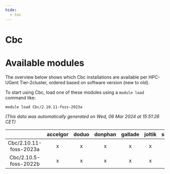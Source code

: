 ```yaml
---
hide:
  - toc
---
```


Cbc
===

# Available modules


The overview below shows which Cbc installations are available per HPC-UGent Tier-2cluster, ordered based on software version (new to old).

To start using Cbc, load one of these modules using a `module load` command like:

```shell
module load Cbc/2.10.11-foss-2023a
```

*(This data was automatically generated on Wed, 06 Mar 2024 at 15:51:26 CET)*  

| |accelgor|doduo|donphan|gallade|joltik|skitty|
| :---: | :---: | :---: | :---: | :---: | :---: | :---: |
|Cbc/2.10.11-foss-2023a|x|x|x|x|x|x|
|Cbc/2.10.5-foss-2022b|x|x|x|x|x|x|
